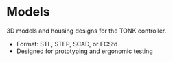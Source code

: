 # Models

3D models and housing designs for the TONK controller.

- Format: STL, STEP, SCAD, or FCStd
- Designed for prototyping and ergonomic testing
